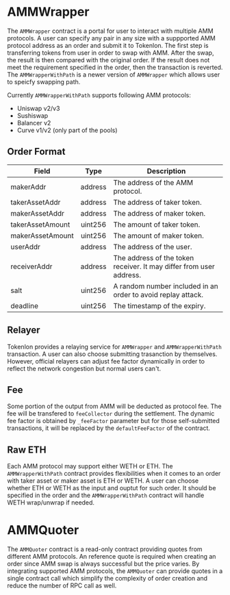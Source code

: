 # AMMWrapper

The `AMMWrapper` contract is a portal for user to interact with multiple AMM protocols. A user can specify any pair in any size with a suppported AMM protocol address as an order and submit it to Tokenlon. The first step is transferring tokens from user in order to swap with AMM. After the swap, the result is then compared with the original order. If the result does not meet the requirement specified in the order, then the transaction is reverted. The `AMMWrapperWithPath` is a newer version of `AMMWrapper` which allows user to speicfy swapping path.

Currently `AMMWrapperWithPath` supports following AMM protocols:

-   Uniswap v2/v3
-   Sushiswap
-   Balancer v2
-   Curve v1/v2 (only part of the pools)

## Order Format

| Field            |  Type   | Description                                                         |
| ---------------- | :-----: | ------------------------------------------------------------------- |
| makerAddr        | address | The address of the AMM protocol.                                    |
| takerAssetAddr   | address | The address of taker token.                                         |
| makerAssetAddr   | address | The address of maker token.                                         |
| takerAssetAmount | uint256 | The amount of taker token.                                          |
| makerAssetAmount | uint256 | The amount of maker token.                                          |
| userAddr         | address | The address of the user.                                            |
| receiverAddr     | address | The address of the token receiver. It may differ from user address. |
| salt             | uint256 | A random number included in an order to avoid replay attack.        |
| deadline         | uint256 | The timestamp of the expiry.                                        |

## Relayer

Tokenlon provides a relaying service for `AMMWrapper` and `AMMWrapperWithPath` transaction. A user can also choose submitting trasanction by themselves. However, official relayers can adjust fee factor dynamically in order to reflect the network congestion but normal users can't.

## Fee

Some portion of the output from AMM will be deducted as protocol fee. The fee will be transfered to `feeCollector` during the settlement. The dynamic fee factor is obtained by `_feeFactor` parameter but for those self-submitted transactions, it will be replaced by the `defaultFeeFactor` of the contract.

## Raw ETH

Each AMM protocol may support either WETH or ETH. The `AMMWrapperWithPath` contract provides flexibilities when it comes to an order with taker asset or maker asset is ETH or WETH. A user can choose whether ETH or WETH as the input and ouptut for such order. It should be specified in the order and the `AMMWrapperWithPath` contract will handle WETH wrap/unwrap if needed.

# AMMQuoter

The `AMMQuoter` contract is a read-only contract providing quotes from different AMM protocols. An reference quote is required when creating an order since AMM swap is always successful but the price varies. By integrating supported AMM protocols, the `AMMQuoter` can provide quotes in a single contract call which simplify the complexity of order creation and reduce the number of RPC call as well.
